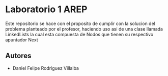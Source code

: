 # Laboratorio 1 AREP

Este repositorio se hace con el proposito de cumplir con la solucion del problema planteado por el profesor, haciendo uso asi de una clase llamada LinkedLists la cual esta compuesta de Nodos que tienen su respectivo apuntador Next


## Autores

* Daniel Felipe Rodriguez Villalba